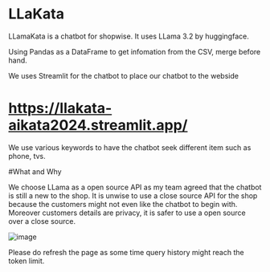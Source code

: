 # LLaKata

LLamaKata is a chatbot for shopwise. It uses LLama 3.2 by huggingface.

Using Pandas as a DataFrame to get infomation from the CSV, merge before hand.

We uses Streamlit for the chatbot to place our chatbot to the webside 
# https://llakata-aikata2024.streamlit.app/

We use various keywords to have the chatbot seek different item such as phone, tvs.

#What and Why

We choose LLama as a open source API as my team agreed that the chatbot is still a new to the shop. 
It is unwise to use a close source API for the shop because the customers might not even like the chatbot to begin with.
Moreover customers details are privacy, it is safer to use a open source over a close source.

![image](https://github.com/user-attachments/assets/effcd7d3-5631-4190-a64d-aaa69534f2e2)


Please do refresh the page as some time query history might reach the token limit.
